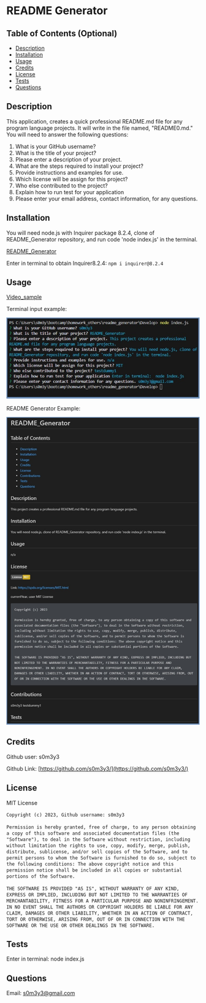 # README Generator

## Table of Contents (Optional)

- [Description](#description)
- [Installation](#installation)
- [Usage](#usage)
- [Credits](#credits)
- [License](#license)
- [Tests](#tests)
- [Questions](#questions)

## Description

This application, creates a quick professional README.md file for any program language projects. It will write in the file named, "README0.md." You will need to answer the following questions: 
1. What is your GitHub username?
2. What is the title of your project?
3. Please enter a description of your project.
4. What are the steps required to install your project?
5. Provide instructions and examples for use.
6. Which license will be assign for this project?
7. Who else contributed to the project?
8. Explain how to run test for your application
9. Please enter your email address, contact information, for any questions.



## Installation

You will need node.js with Inquirer package 8.2.4, clone of README_Generator repository, and run code 'node index.js' in the terminal. 

[README_Generator](https://github.com/s0m3y3/readme_generator)

Enter in terminal to obtain Inquirer8.2.4:     ```npm i inquirer@8.2.4```

## Usage

[Video_sample](https://drive.google.com/file/d/18C5enCRthKmMOtCz9xjnbSjxuvu73rB1/view)

Terminal input example: 

  ![](./terminal_input_example.jpg)

README Generator Example: 

![a](./generator_example.jpg)

## Credits
Github user: s0m3y3

Github Link: [https://github.com/s0m3y3/](https://github.com/s0m3y3/)

## License
  MIT License

    Copyright (c) 2023, Github username: s0m3y3
    
    Permission is hereby granted, free of charge, to any person obtaining a copy of this software and associated documentation files (the "Software"), to deal in the Software without restriction, including without limitation the rights to use, copy, modify, merge, publish, distribute, sublicense, and/or sell copies of the Software, and to permit persons to whom the Software is furnished to do so, subject to the following conditions: The above copyright notice and this permission notice shall be included in all copies or substantial portions of the Software.
    
    THE SOFTWARE IS PROVIDED "AS IS", WITHOUT WARRANTY OF ANY KIND, EXPRESS OR IMPLIED, INCLUDING BUT NOT LIMITED TO THE WARRANTIES OF MERCHANTABILITY, FITNESS FOR A PARTICULAR PURPOSE AND NONINFRINGEMENT. IN NO EVENT SHALL THE AUTHORS OR COPYRIGHT HOLDERS BE LIABLE FOR ANY CLAIM, DAMAGES OR OTHER LIABILITY, WHETHER IN AN ACTION OF CONTRACT, TORT OR OTHERWISE, ARISING FROM, OUT OF OR IN CONNECTION WITH THE SOFTWARE OR THE USE OR OTHER DEALINGS IN THE SOFTWARE.

## Tests
Enter in terminal:  node index.js 

## Questions
Email: s0m3y3@gmail.com